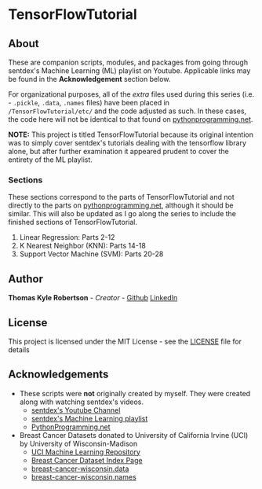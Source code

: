 # TensorFlowTutorial

## About

These are companion scripts, modules, and packages from going through sentdex's Machine Learning (ML)
playlist on Youtube. Applicable links may be found in the **Acknowledgement** section below.

For organizational purposes, all of the *extra* files used during this series (i.e. - ```.pickle```, ```.data```, 
```.names``` files) have been placed in ```/TensorFlowTutorial/etc/``` and the code adjusted as such. In these cases,
the code here will not be identical to that found on [pythonprogramming.net](https:\\www.pythonprogramming.net).


**NOTE:** This project is titled TensorFlowTutorial because its original intention was to simply cover sentdex's tutorials
dealing with the tensorflow library alone, but after further examination it appeared prudent to cover the entirety of the
ML playlist.

### Sections
These sections correspond to the parts of TensorFlowTutorial and not directly to the parts on [pythonprogramming.net](https:\\www.pythonprogramming.net),
although it should be similar. This will also be updated as I go along the series to include the finished sections of TensorFlowTutorial. 
1) Linear Regression: Parts 2-12
2) K Nearest Neighbor (KNN): Parts 14-18
3) Support Vector Machine (SVM): Parts 20-28 

## Author

**Thomas Kyle Robertson** - *Creator* - [Github](https://github.com/roberttk01) [LinkedIn](https://www.linkedin.com/in/thomas-robertson-3530743b/)

## License

This project is licensed under the MIT License - see the [LICENSE](LICENSE) file for details

## Acknowledgements
* These scripts were **not** originally created by myself. They were created along with watching sentdex's videos.
    * [sentdex's Youtube Channel](https://www.youtube.com/channel/UCfzlCWGWYyIQ0aLC5w48gBQ)
    * [sentdex's Machine Learning playlist](https://www.youtube.com/playlist?list=PLQVvvaa0QuDfKTOs3Keq_kaG2P55YRn5v)
    * [PythonProgramming.net](https://pythonprogramming.net/)
* Breast Cancer Datasets donated to University of California Irvine (UCI) by University of Wisconsin-Madison
    * [UCI Machine Learning Repository](https://archive.ics.uci.edu/ml/index.php)
    * [Breast Cancer Dataset Index Page](https://archive.ics.uci.edu/ml/datasets/Breast+Cancer+Wisconsin+%28Original%29)
    * [breast-cancer-wisconsin.data](https://archive.ics.uci.edu/ml/machine-learning-databases/breast-cancer-wisconsin/breast-cancer-wisconsin.data)
    * [breast-cancer-wisconsin.names](https://archive.ics.uci.edu/ml/machine-learning-databases/breast-cancer-wisconsin/breast-cancer-wisconsin.names)